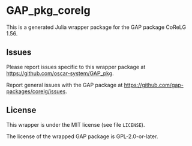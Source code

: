 # GAP_pkg_corelg

This is a generated Julia wrapper package for the GAP package CoReLG 1.56.

## Issues

Please report issues specific to this wrapper package at <https://github.com/oscar-system/GAP_pkg>.

Report general issues with the GAP package at <https://github.com/gap-packages/corelg/issues>.

## License

This wrapper is under the MIT license (see file `LICENSE`).

The license of the wrapped GAP package is GPL-2.0-or-later.
